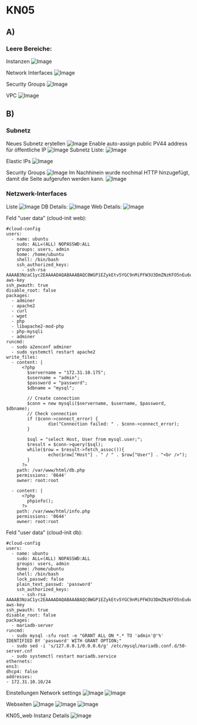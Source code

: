 # KN05

## A)

### Leere Bereiche:
Instanzen
![Image](1.png)

Network Interfaces
![Image](2.png)

Security Groups
![Image](3.png)

VPC
![Image](4.png)

## B)

### Subnetz
Neues Subnetz erstellen
![Image](5.png)
Enable auto-assign public PV44 address für öffentliche IP
![Image](6.png)
Subnetz Liste:
![Image](14.png)

Elastic IPs
![Image](8.png)

Security Groups
![Image](7.png)
Im Nachhinein wurde nochmal HTTP hinzugefügt, damit die Seite aufgerufen werden kann.
![Image](13.png)

### Netzwerk-Interfaces
Liste
![Image](15.png)
DB Details:
![Image](19.png)
Web Details:
![Image](20.png)

Feld "user data" (cloud-init web):
```
#cloud-config
users:
  - name: ubuntu
    sudo: ALL=(ALL) NOPASSWD:ALL
    groups: users, admin
    home: /home/ubuntu
    shell: /bin/bash
    ssh_authorized_keys:
      - ssh-rsa AAAAB3NzaC1yc2EAAAADAQABAAABAQC0WGP1EZykEtv5YGC9nMiPFW3U3DmZNzKFO5nEu6uozEHh4jLZzPNHSrfFTuQ2GnRDSt+XbOtTLdcj26+iPNiFoFha42aCIzYjt6V8Z+SQ9pzF4jPPzxwXfDdkEWylgoNnZ+4MG1lNFqa8aO7F62tX0Yj5khjC0Bs7Mb2cHLx1XZaxJV6qSaulDuBbLYe8QUZXkMc7wmob3PM0kflfolR3LE7LResIHWa4j4FL6r5cQmFlDU2BDPpKMFMGUfRSFiUtaWBNXFOWHQBC2+uKmuMPYP4vJC9sBgqMvPN/X2KyemqdMvdKXnCfrzadHuSSJYEzD64Cve5Zl9yVvY4AqyBD aws-key
ssh_pwauth: true
disable_root: false
packages:
  - adminer
  - apache2 
  - curl 
  - wget 
  - php 
  - libapache2-mod-php 
  - php-mysqli
  - adminer
runcmd:
  - sudo a2enconf adminer
  - sudo systemctl restart apache2
write_files:
  - content: |
      <?php
        $servername = "172.31.10.175";
        $username = "admin";
        $password = "password";
        $dbname = "mysql";

        // Create connection
        $conn = new mysqli($servername, $username, $password, $dbname);
        // Check connection
        if ($conn->connect_error) {
                die("Connection failed: " . $conn->connect_error);
        }

        $sql = "select Host, User from mysql.user;";
        $result = $conn->query($sql);
        while($row = $result->fetch_assoc()){
                echo($row["Host"] . " / " . $row["User"] . "<br />");
        }
      ?>
    path: /var/www/html/db.php
    permissions: '0644'
    owner: root:root
    
  - content: |
      <?php
        phpinfo();
      ?>
    path: /var/www/html/info.php
    permissions: '0644'
    owner: root:root
```

Feld "user data" (cloud-init db):
```
#cloud-config
users:
  - name: ubuntu
    sudo: ALL=(ALL) NOPASSWD:ALL
    groups: users, admin
    home: /home/ubuntu
    shell: /bin/bash
    lock_passwd: false
    plain_text_passwd: 'password'    
    ssh_authorized_keys:
      - ssh-rsa AAAAB3NzaC1yc2EAAAADAQABAAABAQC0WGP1EZykEtv5YGC9nMiPFW3U3DmZNzKFO5nEu6uozEHh4jLZzPNHSrfFTuQ2GnRDSt+XbOtTLdcj26+iPNiFoFha42aCIzYjt6V8Z+SQ9pzF4jPPzxwXfDdkEWylgoNnZ+4MG1lNFqa8aO7F62tX0Yj5khjC0Bs7Mb2cHLx1XZaxJV6qSaulDuBbLYe8QUZXkMc7wmob3PM0kflfolR3LE7LResIHWa4j4FL6r5cQmFlDU2BDPpKMFMGUfRSFiUtaWBNXFOWHQBC2+uKmuMPYP4vJC9sBgqMvPN/X2KyemqdMvdKXnCfrzadHuSSJYEzD64Cve5Zl9yVvY4AqyBD aws-key
ssh_pwauth: true
disable_root: false
packages:
  - mariadb-server
runcmd:
  - sudo mysql -sfu root -e "GRANT ALL ON *.* TO 'admin'@'%' IDENTIFIED BY 'password' WITH GRANT OPTION;"
  - sudo sed -i 's/127.0.0.1/0.0.0.0/g' /etc/mysql/mariadb.conf.d/50-server.cnf
  - sudo systemctl restart mariadb.service
ethernets:
ens3:
dhcp4: false
addresses:
- 172.31.10.10/24
```

Einstellungen Network settings
![Image](16.png)
![Image](17.png)

Webseiten
![Image](10.png)
![Image](11.png)
![Image](12.png)

KN05_web Instanz Details
![Image](18.png)